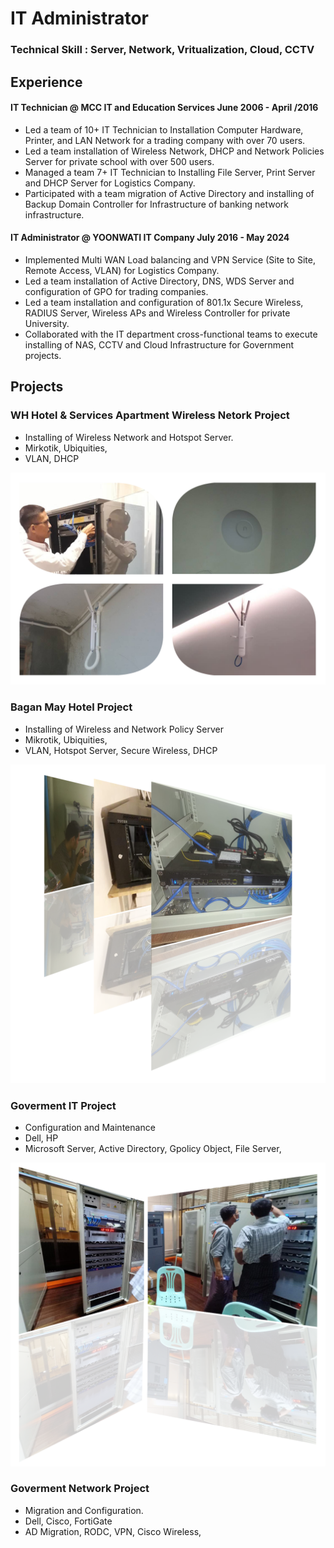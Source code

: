 # IT Administrator

### Technical Skill : Server, Network, Vritualization, Cloud, CCTV ###

## Experience ##
#### IT Technician @ MCC IT and Education Services June 2006 - April /2016 ####
- Led a team of 10+ IT Technician to Installation Computer Hardware, Printer, and LAN Network for a trading company with over 70 users.
- Led a team installation of Wireless Network, DHCP and Network Policies Server for private school with over 500 users.
- Managed a team 7+ IT Technician to Installing File Server, Print Server and DHCP Server for Logistics Company.
- Participated with a team migration of Active Directory and installing of Backup Domain Controller for Infrastructure of banking network infrastructure.

#### IT Administrator @ YOONWATI IT Company July 2016 - May 2024 ####

- Implemented Multi WAN Load balancing and VPN Service (Site to Site, Remote Access, VLAN) for Logistics Company.
- Led a team installation of Active Directory, DNS, WDS Server and configuration of GPO for trading companies.
- Led a team installation and configuration of 801.1x Secure Wireless, RADIUS Server, Wireless APs and Wireless Controller for private University.
- Collaborated with the IT department cross-functional teams to execute installing of NAS, CCTV and Cloud Infrastructure for Government projects.

## Projects ##
### WH Hotel & Services Apartment Wireless Netork Project ###
- Installing of Wireless Network and Hotspot Server.
- Mirkotik, Ubiquities,
- VLAN, DHCP

![WH Hotel Project](/assets/img/001.png)

### Bagan May Hotel Project ###
- Installing of Wireless and Network Policy Server
- Mikrotik, Ubiquities,
- VLAN, Hotspot Server, Secure Wireless, DHCP

![Bagan Project](/assets/img/002.png)

### Goverment IT Project ###
- Configuration and Maintenance
- Dell, HP
- Microsoft Server, Active Directory, Gpolicy Object, File Server,

![Goverment IT Project](/assets/img/003.png)

### Goverment Network Project ###
- Migration and Configuration.
- Dell, Cisco, FortiGate
- AD Migration, RODC, VPN, Cisco Wireless,


